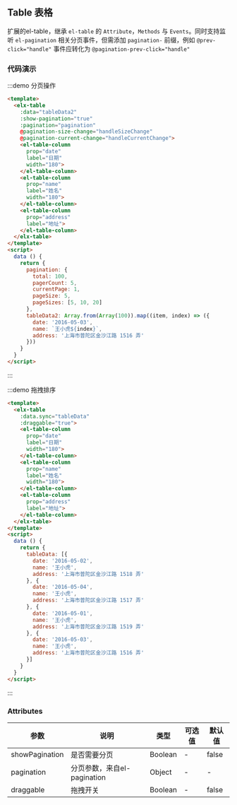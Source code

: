 <script>
  export default {
    data () {
      return {
        pagination: {
          total: 100,
          pagerCount: 5,
          currentPage: 1,
          pageSize: 5,
          pageSizes: [5, 10, 20]
        },
        tableData: [{
          date: '2016-05-02',
          name: '王小虎',
          address: '上海市普陀区金沙江路 1516 弄'
        }, {
          date: '2016-05-04',
          name: '王小虎',
          address: '上海市普陀区金沙江路 1517 弄'
        }, {
          date: '2016-05-01',
          name: '王小虎',
          address: '上海市普陀区金沙江路 1518 弄'
        }, {
          date: '2016-05-03',
          name: '王小虎',
          address: '上海市普陀区金沙江路 1519 弄'
        }],
        tableData2: Array.from(Array(100)).map((item, index) => ({
          date: '2016-05-03',
          name: `王小虎${index + 1}`,
          address: '上海市普陀区金沙江路 1516 弄'
        }))
      }
    },
    methods: {
      handleSizeChange () {
        console.log('SizeChange')
      },
      handleCurrentChange () {
        console.log('CurrentChange', this.pagination)
      }
    },
    watch: {
      tableData: {
        handler (newVal) {
          console.log('tableData changed: ', newVal)
        },
        deep: true
      }
    }
  }
</script>

## Table 表格

扩展的el-table，继承 `el-table` 的 `Attribute`，`Methods` 与 `Events`。同时支持监听 `el-pagination` 相关分页事件，但需添加 `pagination-` 前缀，例如 `@prev-click="handle"` 事件应转化为 `@pagination-prev-click="handle"`

### 代码演示

:::demo 分页操作
```html
<template>
  <elx-table
    :data="tableData2"
    :show-pagination="true"
    :pagination="pagination"
    @pagination-size-change="handleSizeChange"
    @pagination-current-change="handleCurrentChange">
    <el-table-column
      prop="date"
      label="日期"
      width="180">
    </el-table-column>
    <el-table-column
      prop="name"
      label="姓名"
      width="180">
    </el-table-column>
    <el-table-column
      prop="address"
      label="地址">
    </el-table-column>
  </elx-table>
</template>
<script>
  data () {
    return {
      pagination: {
        total: 100,
        pagerCount: 5,
        currentPage: 1,
        pageSize: 5,
        pageSizes: [5, 10, 20]
      },
      tableData2: Array.from(Array(100)).map((item, index) => ({
        date: '2016-05-03',
        name: `王小虎${index}`,
        address: '上海市普陀区金沙江路 1516 弄'
      }))
    }
  }
</script>
```
:::

:::demo 拖拽排序
```html
<template>
  <elx-table
    :data.sync="tableData"
    :draggable="true">
    <el-table-column
      prop="date"
      label="日期"
      width="180">
    </el-table-column>
    <el-table-column
      prop="name"
      label="姓名"
      width="180">
    </el-table-column>
    <el-table-column
      prop="address"
      label="地址">
    </el-table-column>
  </elx-table>
</template>
<script>
  data () {
    return {
      tableData: [{
        date: '2016-05-02',
        name: '王小虎',
        address: '上海市普陀区金沙江路 1518 弄'
      }, {
        date: '2016-05-04',
        name: '王小虎',
        address: '上海市普陀区金沙江路 1517 弄'
      }, {
        date: '2016-05-01',
        name: '王小虎',
        address: '上海市普陀区金沙江路 1519 弄'
      }, {
        date: '2016-05-03',
        name: '王小虎',
        address: '上海市普陀区金沙江路 1516 弄'
      }]
    }
  }
</script>
```
:::

### Attributes
| 参数 | 说明 | 类型 | 可选值 | 默认值  |
| ---- | ---- | ---- | ---- | ---- |
| showPagination | 是否需要分页 | Boolean | - | false
| pagination | 分页参数，来自el-pagination | Object | - | -
| draggable | 拖拽开关 | Boolean | - | false

